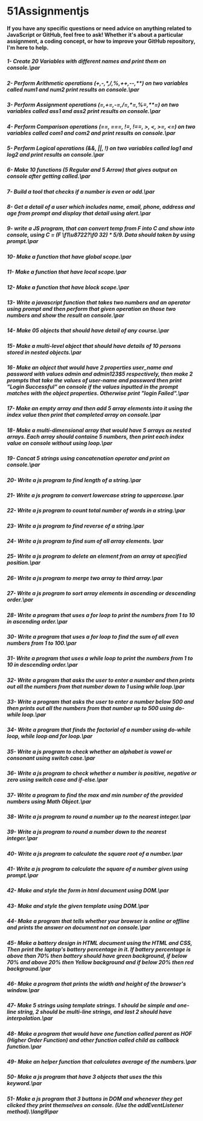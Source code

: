 
# 51Assignmentjs
#### If you have any specific questions or need advice on anything related to JavaScript or GitHub, feel free to ask! Whether it's about a particular assignment, a coding concept, or how to improve your GitHub repository, I'm here to help.

##### 1- Create 20 Variables with different names and print them on console.\par

##### 2- Perform Arithmetic operations (+,-,*,/,%,++,--,**) on two variables called num1 and num2 print results on console.\par

##### 3- Perform Assignment operations (=,+=,-=,/=,*=,%=,**=) on two variables called ass1 and ass2 print results on console.\par

##### 4- Perform Comparison operations (==, ===, !=, !==, >, <, >=, <=) on two variables called com1 and com2 and print results on console.\par

##### 5- Perform Logical operations (&&, ||, !) on two variables called log1 and log2 and print results on console.\par

##### 6- Make 10 functions (5 Regular and 5 Arrow) that gives output on console after getting called.\par

##### 7- Build a tool that checks if a number is even or odd.\par

##### 8- Get a detail of a user which includes name, email, phone, address and age from prompt and display that detail using alert.\par

##### 9- write a JS program, that can convert temp from F into C and show into console, using C = (F \f1\u8722?\f0  32) * 5/9. Data should taken by using prompt.\par

##### 10- Make a function that have global scope.\par

##### 11- Make a function that have local scope.\par

##### 12- Make a function that have block scope.\par

##### 13- Write a javascript function that takes two numbers and an operator using prompt and then perform that given operation on those two numbers and show the result on console.\par

##### 14- Make 05 objects that should have detail of any course.\par

##### 15- Make a multi-level object that should have details of 10 persons stored in nested objects.\par

##### 16- Make an object that would have 2 properties user_name and password with values admin and admin123$5 respectively, then make 2 prompts that take the values of user-name and password then print "Login Successful" on console if the values inputted in the prompt matches with the object properties. Otherwise print "login Failed".\par

##### 17- Make an empty array and then add 5 array elements into it using the index value then print that completed array on console.\par

##### 18- Make a multi-dimensional array that would have 5 arrays as nested arrays. Each array should containe 5 numbers, then print each index value on console without using loop.\par

##### 19- Concat 5 strings using concatenation operator and print on console.\par

##### 20- Write a js program to find length of a string.\par

##### 21- Write a js program to convert lowercase string to uppercase.\par

##### 22- Write a js program to count total number of words in a string.\par

##### 23- Write a js program to find reverse of a string.\par

##### 24- Write a js program to find sum of all array elements. \par

##### 25- Write a js program to delete an element from an array at specified position.\par

##### 26- Write a js program to merge two array to third array.\par

##### 27- Write a js program to sort array elements in ascending or descending order.\par

##### 28- Write a program that uses a for loop to print the numbers from 1 to 10 in ascending order.\par

##### 30- Write a program that uses a for loop to find the sum of all even numbers from 1 to 100.\par

##### 31- Write a program that uses a while loop to print the numbers from 1 to 10 in descending order.\par

##### 32- Write a program that asks the user to enter a number and then prints out all the numbers from that number down to 1 using while loop.\par

##### 33- Write a program that asks the user to enter a number below 500 and then prints out all the numbers from that number up to 500 using do-while loop.\par

##### 34- Write a program that finds the factorial of a number using do-while loop, while loop and for loop.\par

##### 35- Write a js program to check whether an alphabet is vowel or consonant using switch case.\par

##### 36- Write a js program to check whether a number is positive, negative or zero using switch case and if-else.\par

##### 37- Write a program to find the max and min number of the provided numbers using Math Object.\par

##### 38- Write a js program to round a number up to the nearest integer.\par

##### 39- Write a js program to round a number down to the nearest integer.\par

##### 40- Write a js program to calculate the square root of a number.\par

##### 41- Write a js program to calculate the square of a number given using prompt.\par

##### 42- Make and style the form in html document using DOM.\par

##### 43- Make and style the given template using DOM.\par

##### 44- Make a program that tells whether your browser is online or offline and prints the answer on document not on console.\par

##### 45- Make a battery design in HTML document using the HTML and CSS, Then print the laptop's battery percentage in it. If battery percentage is above than 70% then battery should have green background, if below 70% and above 20% then Yellow background and if below 20% then red background.\par

##### 46- Make a program that prints the width and height of the browser's window.\par

##### 47- Make 5 strings using template strings. 1 should be simple and one-line string, 2 should be multi-line strings, and last 2 should have interpolation.\par

##### 48- Make a program that would have one function called parent as HOF (Higher Order Function) and other function called child as callback function.\par

##### 49- Make an helper function that calculates average of the numbers.\par

##### 50- Make a js program that have 3 objects that uses the this keyword.\par

##### 51- Make a js program that 3 buttons in DOM and whenever they get clicked they print themselves on console. (Use the addEventListener method).\lang9\par

